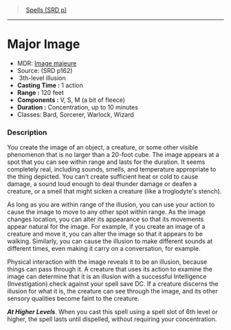 ﻿---
!SpellVO
Level: 3
Type: illusion
CastingTime: 1 action
Range: 120 feet
Components: V, S, M (a bit of fleece)
Duration: Concentration, up to 10 minutes
Classes: Bard, Sorcerer, Warlock, Wizard
Id: spells_vo.md#major-image
ParentLink: spells_vo.md#spells-srd-p
Name: Major Image
ParentName: Spells (SRD p)
NameLevel: 1
AltName: '[Image majeure](hd_spells_image_majeure.md)'
Source: (SRD p162)
---
> [Spells (SRD p)](srd_spells.md)

---

# Major Image

- MDR: [Image majeure](hd_spells_image_majeure.md)
- Source: (SRD p162)
-  3th-level illusion
- **Casting Time :** 1 action
- **Range :** 120 feet
- **Components :** V, S, M (a bit of fleece)
- **Duration :** Concentration, up to 10 minutes
- Classes: Bard, Sorcerer, Warlock, Wizard

### Description

You create the image of an object, a creature, or some other visible phenomenon that is no larger than a 20-foot cube. The image appears at a spot that you can see within range and lasts for the duration. It seems completely real, including sounds, smells, and temperature appropriate to the thing depicted. You can't create sufficient heat or cold to cause damage, a sound loud enough to deal thunder damage or deafen a creature, or a smell that might sicken a creature (like a troglodyte's stench).

As long as you are within range of the illusion, you can use your action to cause the image to move to any other spot within range. As the image changes location, you can alter its appearance so that its movements appear natural for the image. For example, if you create an image of a creature and move it, you can alter the image so that it appears to be walking. Similarly, you can cause the illusion to make different sounds at different times, even making it carry on a conversation, for example.

Physical interaction with the image reveals it to be an illusion, because things can pass through it. A creature that uses its action to examine the image can determine that it is an illusion with a successful Intelligence (Investigation) check against your spell save DC. If a creature discerns the illusion for what it is, the creature can see through the image, and its other sensory qualities become faint to the creature.

**_At Higher Levels_**. When you cast this spell using a spell slot of 6th level or higher, the spell lasts until dispelled, without requiring your concentration.

